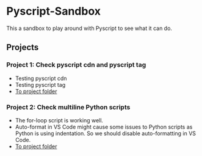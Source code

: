 # Pyscript-Sandbox
This a sandbox to play around with Pyscript to see what it can do.

## Projects

### Project 1: Check pyscript cdn and pyscript tag
- Testing pyscript cdn
- Testing pyscript tag
- <a href="https://github.com/son-n-pham/Pyscript-Sandbox/tree/main/projects/01_hello_world">To project folder</a>

### Project 2: Check multiline Python scripts
- The for-loop script is working well.
- Auto-format in VS Code might cause some issues to Python scripts as Python is using indentation. So we should disable auto-formatting in VS Code.
- <a href="https://github.com/son-n-pham/Pyscript-Sandbox/tree/main/projects/02_multiple-line-python-code">To project folder</a>

